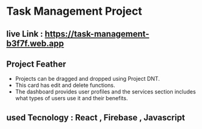 # Task Management Project

## live Link : https://task-management-b3f7f.web.app

## Project Feather

- Projects can be dragged and dropped using Project DNT.
- This card has edit and delete functions.
- The dashboard provides user profiles and the services section includes what types of users use it and their benefits.


## used Tecnology : React , Firebase , Javascript

